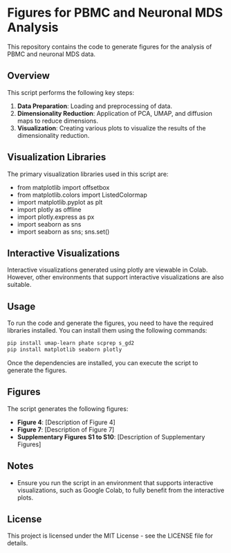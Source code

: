 
# Figures for PBMC and Neuronal MDS Analysis

This repository contains the code to generate figures for the analysis of PBMC and neuronal MDS data.

## Overview

This script performs the following key steps:
1. **Data Preparation**: Loading and preprocessing of data.
2. **Dimensionality Reduction**: Application of PCA, UMAP, and diffusion maps to reduce dimensions.
3. **Visualization**: Creating various plots to visualize the results of the dimensionality reduction.

## Visualization Libraries

The primary visualization libraries used in this script are:
- from matplotlib import offsetbox
- from matplotlib.colors import ListedColormap
- import matplotlib.pyplot as plt
- import plotly as offline
- import plotly.express as px
- import seaborn as sns
- import seaborn as sns; sns.set()

## Interactive Visualizations

Interactive visualizations generated using plotly are viewable in Colab. However, other environments that support interactive visualizations are also suitable.

## Usage

To run the code and generate the figures, you need to have the required libraries installed. You can install them using the following commands:

```bash
pip install umap-learn phate scprep s_gd2
pip install matplotlib seaborn plotly
```

Once the dependencies are installed, you can execute the script to generate the figures.

## Figures

The script generates the following figures:

- **Figure 4**: [Description of Figure 4]
- **Figure 7**: [Description of Figure 7]
- **Supplementary Figures S1 to S10**: [Description of Supplementary Figures]

## Notes

- Ensure you run the script in an environment that supports interactive visualizations, such as Google Colab, to fully benefit from the interactive plots.

## License

This project is licensed under the MIT License - see the LICENSE file for details.

